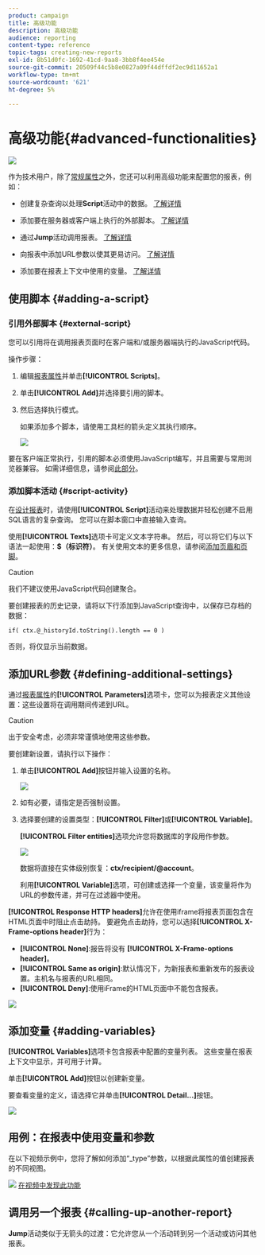 ```yaml
---
product: campaign
title: 高级功能
description: 高级功能
audience: reporting
content-type: reference
topic-tags: creating-new-reports
exl-id: 8b51d0fc-1692-41cd-9aa8-3bb8f4ee454e
source-git-commit: 20509f44c5b8e0827a09f44dffdf2ec9d11652a1
workflow-type: tm+mt
source-wordcount: '621'
ht-degree: 5%

---
```


# 高级功能{#advanced-functionalities}

![](../../assets/common.svg)

作为技术用户，除了[常规属性](../../reporting/using/properties-of-the-report.md)之外，您还可以利用高级功能来配置您的报表，例如：

* 创建复杂查询以处理&#x200B;**Script**&#x200B;活动中的数据。 [了解详情](#script-activity)

* 添加要在服务器或客户端上执行的外部脚本。 [了解详情](#external-script)

* 通过&#x200B;**Jump**&#x200B;活动调用报表。 [了解详情](#calling-up-another-report)

* 向报表中添加URL参数以使其更易访问。 [了解详情](#calling-up-another-report)

* 添加要在报表上下文中使用的变量。 [了解详情](#adding-variables)

## 使用脚本 {#adding-a-script}

### 引用外部脚本 {#external-script}

您可以引用将在调用报表页面时在客户端和/或服务器端执行的JavaScript代码。

操作步骤：

1. 编辑[报表属性](../../reporting/using/properties-of-the-report.md)并单击&#x200B;**[!UICONTROL Scripts]**。
1. 单击&#x200B;**[!UICONTROL Add]**&#x200B;并选择要引用的脚本。
1. 然后选择执行模式。

   如果添加多个脚本，请使用工具栏的箭头定义其执行顺序。

   ![](assets/reporting_custom_js.png)

要在客户端正常执行，引用的脚本必须使用JavaScript编写，并且需要与常用浏览器兼容。 如需详细信息，请参阅[此部分](../../web/using/web-forms-answers.md)。

### 添加脚本活动 {#script-activity}

在[设计报表](../../reporting/using/creating-a-new-report.md#modelizing-the-chart)时，请使用&#x200B;**[!UICONTROL Script]**&#x200B;活动来处理数据并轻松创建不启用SQL语言的复杂查询。 您可以在脚本窗口中直接输入查询。

使用&#x200B;**[!UICONTROL Texts]**&#x200B;选项卡可定义文本字符串。 然后，可以将它们与以下语法一起使用：**$（标识符）**。 有关使用文本的更多信息，请参阅[添加页眉和页脚](../../reporting/using/element-layout.md#adding-a-header-and-a-footer)。

>[!CAUTION]
>
>我们不建议使用JavaScript代码创建聚合。

要创建报表的历史记录，请将以下行添加到JavaScript查询中，以保存已存档的数据：

```
if( ctx.@_historyId.toString().length == 0 )
```

否则，将仅显示当前数据。

## 添加URL参数 {#defining-additional-settings}

通过[报表属性](../../reporting/using/properties-of-the-report.md)的&#x200B;**[!UICONTROL Parameters]**&#x200B;选项卡，您可以为报表定义其他设置：这些设置将在调用期间传递到URL。

>[!CAUTION]
>
>出于安全考虑，必须非常谨慎地使用这些参数。

要创建新设置，请执行以下操作：

1. 单击&#x200B;**[!UICONTROL Add]**&#x200B;按钮并输入设置的名称。

   ![](assets/s_ncs_advuser_report_properties_09a.png)

1. 如有必要，请指定是否强制设置。

1. 选择要创建的设置类型：**[!UICONTROL Filter]**&#x200B;或&#x200B;**[!UICONTROL Variable]**。

   **[!UICONTROL Filter entities]**&#x200B;选项允许您将数据库的字段用作参数。

   ![](assets/s_ncs_advuser_report_properties_09b.png)

   数据将直接在实体级别恢复：**ctx/recipient/@account**。

   利用&#x200B;**[!UICONTROL Variable]**&#x200B;选项，可创建或选择一个变量，该变量将作为URL的参数传递，并可在过滤器中使用。

**[!UICONTROL Response HTTP headers]**&#x200B;允许在使用iframe将报表页面包含在HTML页面中时阻止点击劫持。 要避免点击劫持，您可以选择&#x200B;**[!UICONTROL X-Frame-options header]**&#x200B;行为：

* **[!UICONTROL None]**:报告将没有 **[!UICONTROL X-Frame-options header]**。
* **[!UICONTROL Same as origin]**:默认情况下，为新报表和重新发布的报表设置。主机名与报表的URL相同。
* **[!UICONTROL Deny]**:使用iFrame的HTML页面中不能包含报表。

![](assets/s_ncs_advuser_report_properties_09c.png)

## 添加变量 {#adding-variables}

**[!UICONTROL Variables]**&#x200B;选项卡包含报表中配置的变量列表。 这些变量在报表上下文中显示，并可用于计算。

单击&#x200B;**[!UICONTROL Add]**&#x200B;按钮以创建新变量。

要查看变量的定义，请选择它并单击&#x200B;**[!UICONTROL Detail...]**&#x200B;按钮。

![](assets/s_ncs_advuser_report_properties_10.png)

## 用例：在报表中使用变量和参数

在以下视频示例中，您将了解如何添加“_type”参数，以根据此属性的值创建报表的不同视图。

![](assets/do-not-localize/how-to-video.png) [在视频中发现此功能](https://helpx.adobe.com/campaign/classic/how-to/add-url-parameter-in-acv6.html?playlist=/ccx/v1/collection/product/campaign/classic/segment/business-practitioners/explevel/intermediate/applaunch/how-to-4/collection.ccx.js&amp;ref=helpx.adobe.com)


## 调用另一个报表 {#calling-up-another-report}

**Jump**&#x200B;活动类似于无箭头的过渡：它允许您从一个活动转到另一个活动或访问其他报表。
